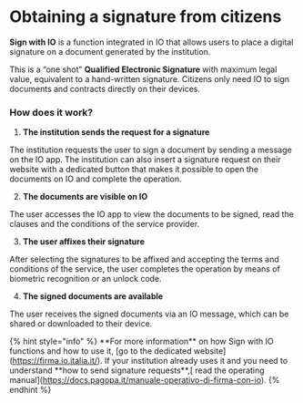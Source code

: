 # Obtaining a signature from citizens

**Sign with IO** is a function integrated in IO that allows users to place a digital signature on a document generated by the institution.

This is a “one shot” **Qualified Electronic Signature** with maximum legal value, equivalent to a hand-written signature. Citizens only need IO to sign documents and contracts directly on their devices.

### **How does it work?**

1. **The institution sends the request for a signature**

The institution requests the user to sign a document by sending a message on the IO app. The institution can also insert a signature request on their website with a dedicated button that makes it possible to open the documents on IO and complete the operation.

2. **The documents are visible on IO**

The user accesses the IO app to view the documents to be signed, read the clauses and the conditions of the service provider.

3. **The user affixes their signature**

After selecting the signatures to be affixed and accepting the terms and conditions of the service, the user completes the operation by means of biometric recognition or an unlock code.

4. **The signed documents are available**

The user receives the signed documents via an IO message, which can be shared or downloaded to their device.

{% hint style="info" %}
\*\*For more information\*\* on how Sign with IO functions and how to use it, \[go to the dedicated website]\(https://firma.io.italia.it/). If your institution already uses it and you need to understand \*\*how to send signature requests\*\*,\[ read the operating manual]\(https://docs.pagopa.it/manuale-operativo-di-firma-con-io).
{% endhint %}
